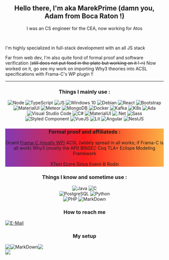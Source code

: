 <h2 align="center">Hello there, I'm aka MarekPrime (damn you, Adam from Boca Raton !)</h2>
<p align="center">I was an CS engineer for the CEA, now working for Atos </p>
<br/>
<p> I'm highly specialized in full-stack development with an all JS stack </p>
<p> Far from web dev, I'm also quite fond of formal proof and software verification (<del>still does not put food in the plate but working on it ! 🔥)</del> Now worked on it, go see my work on importing Why3 theories into ACSL specifications with Frama-C's WP plugin !! </p>

-----
<div align="center" style="diplay: flex;">
<h3>Things I mainly use :</h3>
<div style="diplay: flex;">
<img alt="Node" src="https://img.shields.io/badge/Node.js-43853D?style=for-the-badge&logo=node.js&logoColor=white"/>
<img alt="TypeScript" src="https://img.shields.io/badge/TypeScript-007ACC?style=for-the-badge&logo=typescript&logoColor=white"/>
<img alt="JS" src="https://img.shields.io/badge/JavaScript-323330?style=for-the-badge&logo=javascript&logoColor=F7DF1E"/>
<img alt="Windows 10" src="https://img.shields.io/badge/Windows-0078D6?style=for-the-badge&logo=windows&logoColor=white" />
<img alt="Debian" src="https://img.shields.io/badge/-Debian-d70a53?logo=Debian&style=for-the-badge" />
<img alt="React" src="https://img.shields.io/badge/React-20232A?style=for-the-badge&logo=react&logoColor=61DAFB" />
<img alt="Bootstrap" src="https://img.shields.io/badge/Bootstrap-563D7C?style=for-the-badge&logo=bootstrap&logoColor=white"/>
<img alt="MaterialUI" src="https://img.shields.io/badge/Material--UI-0081CB?style=for-the-badge&logo=material-ui&logoColor=white"/>
<img alt="Meteor" src="https://img.shields.io/badge/-Meteor-yellow?logo=Meteor&logoColor=red&style=for-the-badge"/>
<img alt="MongoDB" src="https://img.shields.io/badge/MongoDB-4EA94B?style=for-the-badge&logo=mongodb&logoColor=white"/>
<img alt="Docker" src="https://img.shields.io/badge/docker-%230db7ed.svg?style=for-the-badge&logo=docker&logoColor=white"/>
<img alt="Kafka" src="https://img.shields.io/badge/Apache%20Kafka-000?style=for-the-badge&logo=apachekafka"/>
<img alt="K8s" src="https://img.shields.io/badge/kubernetes-%23326ce5.svg?style=for-the-badge&logo=kubernetes&logoColor=white"/>
<img alt="Ada" src="https://img.shields.io/badge/ADA-2012-red?style=for-the-badge&logo=ada&logoColor=red"/>
<img alt="Visual Studio Code" src="https://img.shields.io/badge/Visual%20Studio%20Code-0078d7.svg?style=for-the-badge&logo=visual-studio-code&logoColor=white"/>
<img alt="C#" src="https://img.shields.io/badge/C%23-239120?style=for-the-badge&logo=c-sharp&logoColor=white"/>
 <img alt="MaterialUI" src="https://img.shields.io/badge/Loopback%204-0081CB?style=for-the-badge&logo=material-ui&logoColor=white"/>
 <img alt=".Net" src="https://img.shields.io/badge/.NET-5C2D91?style=for-the-badge&logo=.net&logoColor=white"/>
 <img alt="Sass" src="https://img.shields.io/badge/Sass-CC6699?style=for-the-badge&logo=sass&logoColor=white"/>
 <img alt="Styled Component" src="https://img.shields.io/badge/styled--components-DB7093?style=for-the-badge&logo=styled-components&logoColor=white"/>
 <img alt="VueJS" src="https://img.shields.io/badge/Vue.js-35495E?style=for-the-badge&logo=vue.js&logoColor=4FC08D" />
 <img alt="Lit" src="https://img.shields.io/badge/Lit-324FFF?style=for-the-badge&logo=Lit&logoColor=white" />
 <img alt="Angular" src="https://img.shields.io/badge/Angular-%23DD0031.svg?logo=angular&logoColor=white" />
 <img alt="NestJS" src="https://img.shields.io/badge/Nest.js-%23E0234E.svg?logo=nestjs&logoColor=white" />
</div>
 
 <div style="background: rgb(131,58,180);
  background: linear-gradient(90deg, rgba(131,58,180,1) 0%, rgba(253,29,29,1) 50%, rgba(252,176,69,1) 100%);">
  <h3>
   Formal proof and affiliateds :
  </h3>
  <div>
   <div>
   <span>Ocaml</span>
   <a href="https://git.frama-c.com/pub/frama-c/-/blob/master/src/plugins/wp/Why3Import.ml?ref_type=heads" >Frama-C (mostly WP)</a>
   <span>ACSL (widely spread in all works; if Frama-C is all work)</span>
   <span>Why3 (mostly the API)</span>
   <span>BINSEC</span>
   <span>Coq</span>
   <span>TLA+</span>
   <span>Eclispe Modeling Framework</span>
   </div>
   <br/>
   <div>
   <span>XText</span>
   <span>Ecore</span>
   <span>Sirius</span>
   <span>Event-B</span>
   <span>Rodin</span>
   </div>
  </div>
 </div>

<h3>Things I know and sometime use :</h3>
<div style="diplay: flex;">
<img alt="Java" src="https://img.shields.io/badge/java-%23ED8B00.svg?style=for-the-badge&logo=java&logoColor=white"/>
<img alt="C" src="https://img.shields.io/badge/c-%2300599C.svg?style=for-the-badge&logo=c&logoColor=white"/>
</div>
<div style="diplay: flex;">
<img alt="PostgreSQL" src="https://img.shields.io/badge/PostgreSQL-316192?style=for-the-badge&logo=postgresql&logoColor=white"/>
<img alt="Python" src="https://img.shields.io/badge/Python-14354C?style=for-the-badge&logo=python&logoColor=white"/>
</div>
<div>
<img alt="PHP" src="https://img.shields.io/badge/PHP-777BB4?style=for-the-badge&logo=php&logoColor=white"/>
<img alt="MarkDown" src="https://img.shields.io/badge/Markdown-000000?style=for-the-badge&logo=markdown&logoColor=white"/> 	
</div>

  
  <h3> How to reach me </h3>
<div style="display : flex;">
<img src="https://img.shields.io/badge/-MarekPrime%235353-black?logo=Discord&style=for-the-badge" loading="lazy">
 <a href="mailto:marekprime+thisemailwillnotbescraped@marekpri.me" >E-Mail</a> 
</div>


<h3>My setup</h3>
<div style="display : flex;">
   <img src="https://img.shields.io/badge/Zorin%2016%20PRO-22c7ff?style=for-the-badge&logo=zorin&logoColor=white" />
   <img alt="MarkDown" src="https://img.shields.io/badge/NVIDIA-RTX3070-76B900?style=for-the-badge&logo=nvidia&logoColor=white"/>
   <img src="https://img.shields.io/badge/Intel-Core_i5_11th-0071C5?style=for-the-badge&logo=intel&logoColor=white"/>
</div>
</div>

<div style="display : flex;">
<img src="https://github-readme-stats.vercel.app/api?theme=synthwave&show_icons=true&username=MarekPrim"/>
</div>
  
</div>
